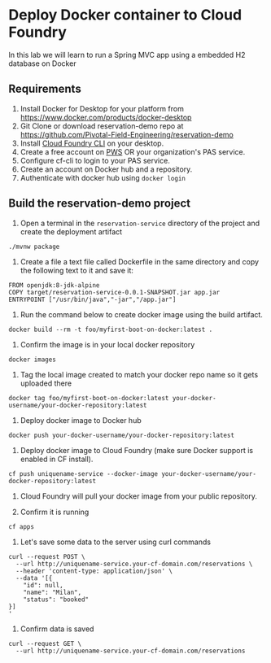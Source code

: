 # Deploy Docker container to Cloud Foundry
In this lab we will learn to run a Spring MVC app using a embedded H2 database on Docker

## Requirements
1. Install Docker for Desktop for your platform from <https://www.docker.com/products/docker-desktop>
1. Git Clone or download reservation-demo repo at <https://github.com/Pivotal-Field-Engineering/reservation-demo>
1. Install [Cloud Foundry CLI](https://docs.cloudfoundry.org/cf-cli/install-go-cli.html) on your desktop.
1. Create a free account on [PWS](https://pws.pivotal.io) OR your organization's PAS service.
1. Configure cf-cli to login to your PAS service.
1. Create an account on Docker hub and a repository.
1. Authenticate with docker hub using ```docker login```

## Build the reservation-demo project  

1. Open a terminal in the `reservation-service` directory of the project and create the deployment artifact  
```
./mvnw package
```
1. Create a file a text file called Dockerfile in the same directory and copy the following text to it and save it:  
```
FROM openjdk:8-jdk-alpine
COPY target/reservation-service-0.0.1-SNAPSHOT.jar app.jar
ENTRYPOINT ["/usr/bin/java","-jar","/app.jar"]
```
1. Run the command below to create docker image using the build artifact.
```
docker build --rm -t foo/myfirst-boot-on-docker:latest .
```
1. Confirm the image is in your local docker repository
```
docker images
```
1. Tag the local image created to match your docker repo name so it gets uploaded there
```
docker tag foo/myfirst-boot-on-docker:latest your-docker-username/your-docker-repository:latest
```
1. Deploy docker image to Docker hub
```
docker push your-docker-username/your-docker-repository:latest
```
1. Deploy docker image to Cloud Foundry (make sure Docker support is enabled in CF install).
```
cf push uniquename-service --docker-image your-docker-username/your-docker-repository:latest
```
1. Cloud Foundry will pull your docker image from your public repository.  

1. Confirm it is running
```
cf apps
```
1. Let's save some data to the server using curl commands
```
curl --request POST \
  --url http://uniquename-service.your-cf-domain.com/reservations \
  --header 'content-type: application/json' \
  --data '[{
	"id": null,
	"name": "Milan",
	"status": "booked"
}]
'
```
1. Confirm data is saved
```
curl --request GET \
  --url http://uniquename-service.your-cf-domain.com/reservations
```
